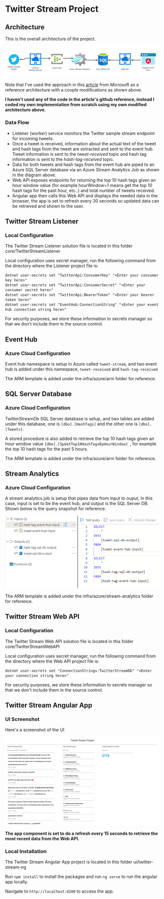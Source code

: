 # Twitter Stream Project

## Architecture
This is the overall architecture of the project.

![Architecture diagram](/images/architecture_diagram.png "Architecture diagram")

Note that I've used the approach in this [article](https://learn.microsoft.com/en-us/azure/stream-analytics/stream-analytics-twitter-sentiment-analysis-trends) from Microsoft as a reference architecture with a couple modifications as shown above.

**I haven't used any of the code in the article's github reference, instead I coded my own implementation from scratch using my own modified architecture above.**

### Data Flow
- Listener (worker) service monitors the Twitter sample stream endpoint for incoming tweets.
- Once a tweet is received, information about the actual text of the tweet and hash tags from the tweet are extracted and sent to the event hub. Tweet information is sent to the *tweet-received* topic and hash tag information is sent to the *hash-tag-received* topic.
- Data for both tweets and hash tags from the event hub are piped to an Azure SQL Server database via an Azure Stream Analytics Job as shown in the diagram above. 
- Web API exposes endpoints for returning the top 10 hash tags given an hour window value (for example hourWindow=1 means get the top 10 hash tags for the past hour, etc..) and total number of tweets received.
- Angular app then calls this Web API and displays the needed data in the browser, the app is set to refresh every 30 seconds so updated data can be retrieved and shown to the user.


## Twitter Stream Listener 
### Local Configuration
The Twitter Stream Listener solution file is located in this folder core/TwitterStreamListener

Local configuration uses secret manager, run the following command from the directory where the Listener project file is:
```
dotnet user-secrets set "TwitterApi:ConsumerKey" "<Enter your consumer key here>"
dotnet user-secrets set "TwitterApi:ConsumerSecret" "<Enter your consumer secret here>"
dotnet user-secrets set "TwitterApi:BearerToken" "<Enter your bearer token here>"
dotnet user-secrets set "EventHub:ConnectionString" "<Enter your event hub connection string here>"
```

For security purposes, we store these information to secrets manager so that we don't include them in the source control.

## Event Hub
### Azure Cloud Configuration
Event hub namespace is setup in Azure called `tweet-stream`, and two event hub is added under this namespace, `tweet-received` and `hash-tag-received`

The ARM template is added under the infra/azure/arm folder for reference.

## SQL Server Database
### Azure Cloud Configuration
TwitterStreamDb SQL Server database is setup, and two tables are added under this database, one is `[dbo].[HashTags]` and the other one is `[dbo].[Tweets]`.

A stored procedure is also added to retrieve the top 10 hash tags given an hour window value `[dbo].[SpGetTop10HashTagsByHourWindow] `, for example the top 10 hash tags for the past 5 hours.

The ARM template is added under the infra/azure/arm folder for reference.

## Stream Analytics
### Azure Cloud Configuration
A stream analytics job is setup that pipes data from input to ouput, in this case, input is set to be the event hub, and output is the SQL Server DB. Shown below is the query snapshot for reference.

![Stream analytics query](/images/stream_analytics_query.png "Stream analytics query")

The ARM template is added under the infra/azure/stream-analytics folder for reference.

## Twitter Stream Web API
### Local Configuration
The Twitter Stream Web API solution file is located in this folder core/TwitterStreamWebAPI

Local configuration uses secret manager, run the following command from the directory where the Web API project file is:
```
dotnet user-secrets set "ConnectionStrings:TwitterStreamDb" "<Enter your connection string here>"
```

For security purposes, we store these information to secrets manager so that we don't include them in the source control.

## Twitter Stream Angular App
### UI Screenshot
Here's a screenshot of the UI

![UI screenshot](/images/ui_screenshot.png "UI screenshot")

**The app component is set to do a refresh every 15 seconds to retrieve the most recent data from the Web API.**

### Local Installation
The Twitter Stream Angular App project is located in this folder ui/twitter-stream-ng

Run `npm install` to install the packages and run `ng serve` to run the angular app locally.

Navigate to `http://localhost:4200` to access the app.